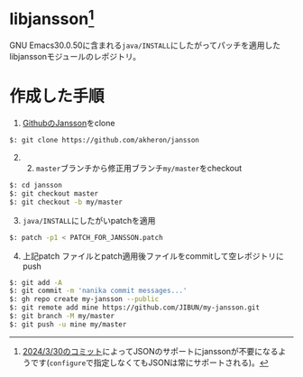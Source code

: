 # libjansson[^1]
GNU Emacs30.0.50に含まれる`java/INSTALL`にしたがってパッチを適用したlibjanssonモジュールのレポジトリ。
[^1]: [2024/3/30のコミット](https://git.savannah.gnu.org/cgit/emacs.git/commit/etc/NEWS?id=1135ce461d188869e0294af45641edc2cbfacbf0)によってJSONのサポートにjanssonが不要になるようです(`configure`で指定しなくてもJSONは常にサポートされる)。
# 作成した手順
1. [GithubのJansson](https://github.com/akheron/jansson)をclone


```bash
$: git clone https://github.com/akheron/jansson
```

2. 2. `master`ブランチから修正用ブランチ`my/master`をcheckout

```bash
$: cd jansson
$: git checkout master
$: git checkout -b my/master
```

3. `java/INSTALL`にしたがいpatchを適用

```bash
$: patch -p1 < PATCH_FOR_JANSSON.patch
```

4. 上記patch ファイルとpatch適用後ファイルをcommitして空レポジトリにpush

```bash
$: git add -A
$: git commit -m 'nanika commit messages...'
$: gh repo create my-jansson --public
$: git remote add mine https://github.com/JIBUN/my-jansson.git
$: git branch -M my/master
$: git push -u mine my/master
```
